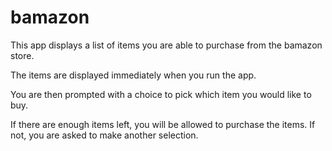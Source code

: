 # bamazon

This app displays a list of items you are able to purchase from the bamazon store. 

The items are displayed immediately when you run the app. 

You are then prompted with a choice to pick which item you would like to buy. 

If there are enough items left, you will be allowed to purchase the items. If not, you are asked to make another selection. 
